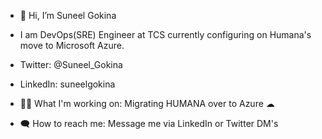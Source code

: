 - 👋 Hi, I’m Suneel Gokina
- I am DevOps(SRE) Engineer at TCS currently configuring on Humana's move to Microsoft Azure.
 - Twitter: @Suneel_Gokina
 - LinkedIn: suneelgokina

- 👨‍💻 What I'm working on: Migrating HUMANA over to Azure ☁
- 🗨 How to reach me: Message me via LinkedIn or Twitter DM's

<!---
SuneelGokina/SuneelGokina is a ✨ special ✨ repository because its `README.md` (this file) appears on your GitHub profile.
You can click the Preview link to take a look at your changes.
--->
